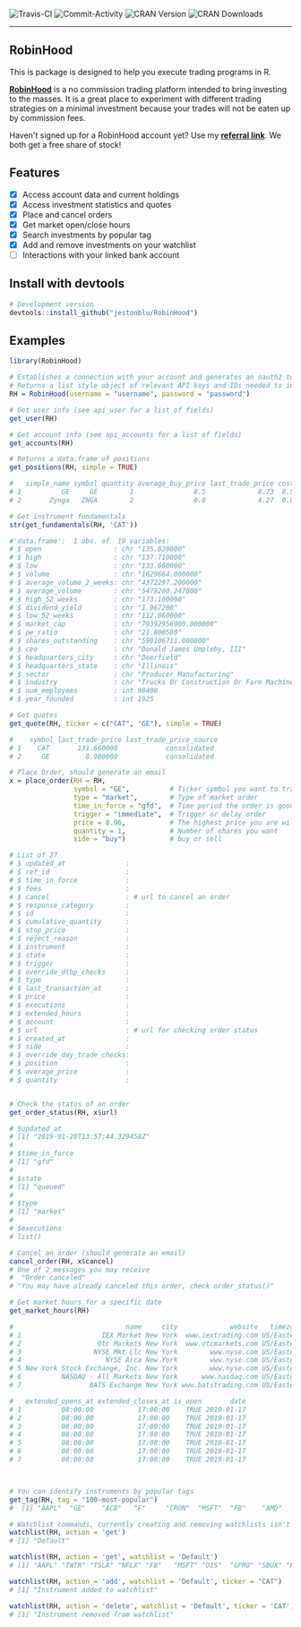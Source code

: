 ![Travis-CI](https://travis-ci.org/JestonBlu/RobinHood.svg?branch=master)
![Commit-Activity](https://img.shields.io/github/commit-activity/4w/JestonBlu/RobinHood.svg)
![CRAN Version](http://www.r-pkg.org/badges/version/RobinHood)
![CRAN Downloads](http://cranlogs.r-pkg.org/badges/RobinHood)

--------------------------------------------------------------------------------

## RobinHood
This is package is designed to help you execute trading programs in R.

**[RobinHood](https://robinhood.com)** is a no commission trading platform intended to bring investing to the masses. It is a great place to experiment with different trading strategies on a minimal investment because your trades will not be eaten up by commission fees.

Haven't signed up for a RobinHood account yet? Use my **[referral link](https://share.robinhood.com/josephb5278)**. We both get a free share of stock!

## Features
- [x] Access account data and current holdings
- [x] Access investment statistics and quotes
- [x] Place and cancel orders
- [x] Get market open/close hours
- [x] Search investments by popular tag
- [x] Add and remove investments on your watchlist
- [ ] Interactions with your linked bank account

## Install with devtools
```r
# Development version
devtools::install_github("jestonblu/RobinHood")
```

## Examples
```r
library(RobinHood)

# Establishes a connection with your account and generates an oauth2 token
# Returns a list style object of relevant API keys and IDs needed to interact with your account
RH = RobinHood(username = "username", password = "password")

# Get user info (see api_user for a list of fields)
get_user(RH)

# Get account info (see api_accounts for a list of fields)
get_accounts(RH)

# Returns a data.frame of positions
get_positions(RH, simple = TRUE)

#   simple_name symbol quantity average_buy_price last_trade_price cost current_value          updated_at
# 1          GE     GE        1               8.5             8.73  8.5          8.73 2019-01-10 04:19:01
# 2       Zynga   ZNGA        2               0.0             4.27  0.0          8.54 2019-01-06 16:44:03

# Get instrument fundamentals
str(get_fundamentals(RH, 'CAT'))

#'data.frame':	1 obs. of  19 variables:
# $ open                  : chr "135.020000"
# $ high                  : chr "137.710000"
# $ low                   : chr "133.660000"
# $ volume                : chr "1629664.000000"
# $ average_volume_2_weeks: chr "4372297.200000"
# $ average_volume        : chr "5479200.247000"
# $ high_52_weeks         : chr "173.100000"
# $ dividend_yield        : chr "1.967200"
# $ low_52_weeks          : chr "112.060000"
# $ market_cap            : chr "79392956900.000000"
# $ pe_ratio              : chr "21.800580"
# $ shares_outstanding    : chr "590106711.000000"
# $ ceo                   : chr "Donald James Umpleby, III"
# $ headquarters_city     : chr "Deerfield"
# $ headquarters_state    : chr "Illinois"
# $ sector                : chr "Producer Manufacturing"
# $ industry              : chr "Trucks Or Construction Or Farm Machinery"
# $ num_employees         : int 98400
# $ year_founded          : int 1925

# Get quotes
get_quote(RH, ticker = c("CAT", "GE"), simple = TRUE)

#    symbol last_trade_price last_trade_price_source
# 1    CAT       131.660000            consolidated
# 2     GE         8.980000            consolidated

# Place Order, should generate an email
x = place_order(RH = RH,
                symbol = "GE",          # Ticker symbol you want to trade
                type = "market",        # Type of market order
                time_in_force = "gfd",  # Time period the order is good for (gfd: good for day)
                trigger = "immediate",  # Trigger or delay order
                price = 8.96,           # The highest price you are willing to pay
                quantity = 1,           # Number of shares you want
                side = "buy")           # buy or sell

# List of 27
# $ updated_at               :
# $ ref_id                   :
# $ time_in_force            :
# $ fees                     :
# $ cancel                   : # url to cancel an order
# $ response_category        :
# $ id                       :
# $ cumulative_quantity      :
# $ stop_price               :
# $ reject_reason            :
# $ instrument               :
# $ state                    :
# $ trigger                  :
# $ override_dtbp_checks     :
# $ type                     :
# $ last_transaction_at      :
# $ price                    :
# $ executions               :
# $ extended_hours           :
# $ account                  :
# $ url                      : # url for checking order status
# $ created_at               :
# $ side                     :
# $ override_day_trade_checks:
# $ position                 :
# $ average_price            :
# $ quantity                 :


# Check the status of an order
get_order_status(RH, x$url)

# $updated_at
# [1] "2019-01-20T13:57:44.329458Z"
#
# $time_in_force
# [1] "gfd"
#
# $state
# [1] "queued"
#
# $type
# [1] "market"
#
# $executions
# list()

# Cancel an order (should generate an email)
cancel_order(RH, x$cancel)
# One of 2 messages you may receive
#  "Order canceled"
# "You may have already canceled this order, check order_status()"

# Get market hours for a specific date
get_market_hours(RH)

#                            name     city             website   timezone acronym opens_at closes_at
# 1                    IEX Market New York  www.iextrading.com US/Eastern     IEX 08:30:00  15:00:00
# 2                   Otc Markets New York  www.otcmarkets.com US/Eastern    OTCM 08:30:00  15:00:00
# 3                  NYSE Mkt Llc New York        www.nyse.com US/Eastern    AMEX 08:30:00  15:00:00
# 4                     NYSE Arca New York        www.nyse.com US/Eastern    NYSE 08:30:00  15:00:00
# 5 New York Stock Exchange, Inc. New York        www.nyse.com US/Eastern    NYSE 08:30:00  15:00:00
# 6          NASDAQ - All Markets New York      www.nasdaq.com US/Eastern  NASDAQ 08:30:00  15:00:00
# 7                 BATS Exchange New York www.batstrading.com US/Eastern    BATS 08:30:00  15:00:00

#   extended_opens_at extended_closes_at is_open       date
# 1          08:00:00           17:00:00    TRUE 2019-01-17
# 2          08:00:00           17:00:00    TRUE 2019-01-17
# 3          08:00:00           17:00:00    TRUE 2019-01-17
# 4          08:00:00           17:00:00    TRUE 2019-01-17
# 5          08:00:00           17:00:00    TRUE 2019-01-17
# 6          08:00:00           17:00:00    TRUE 2019-01-17
# 7          08:00:00           17:00:00    TRUE 2019-01-17



# You can identify instruments by popular tags
get_tag(RH, tag = "100-most-popular")
#  [1] "AAPL"  "GE"    "ACB"   "F"     "CRON"  "MSFT"  "FB"    "AMD"   "FIT"   "GPRO"  "CGC"   "SNAP" ...

# Watchlist commands, currently creating and removing watchlists isn't working
watchlist(RH, action = 'get')
# [1] "Default"

watchlist(RH, action = 'get', watchlist = 'Default')
# [1] "AAPL" "TWTR" "TSLA" "NFLX" "FB"   "MSFT" "DIS"  "GPRO" "SBUX" "F"    "BABA" "BAC"  "FIT"  "GE"   "SNAP"

watchlist(RH, action = 'add', watchlist = 'Default', ticker = "CAT")
# [1] "Instrument added to watchlist"

watchlist(RH, action = 'delete', watchlist = 'Default', ticker = 'CAT')
# [1] "Instrument removed from watchlist"



```
